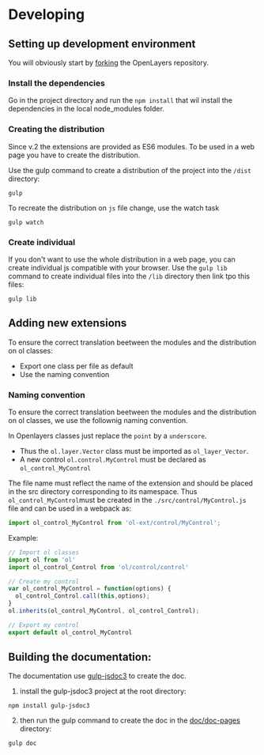 # Developing

## Setting up development environment

You will obviously start by [forking](https://github.com/openlayers/openlayers/fork) the OpenLayers repository.

### Install the dependencies

Go in the project directory and run the `npm install` that wil install the dependencies in the local node_modules folder.

### Creating the distribution

Since v.2 the extensions are provided as ES6 modules. 
To be used in a web page you have to create the distribution.

Use the gulp command to create a distribution of the project into the `/dist` directory:
````
gulp
````

To recreate the distribution on `js` file change, use the watch task
````
gulp watch
````

### Create individual 

If you don't want to use the whole distribution in a web page, you can create individual js compatible with your browser.
Use the `gulp lib` command to create individual files into the `/lib` directory then link tpo this files:
````
gulp lib
````

## Adding new extensions

To ensure the correct translation beetween the modules and the distribution on ol classes:
- Export one class per file as default
- Use the naming convention

### Naming convention

To ensure the correct translation beetween the modules and the distribution on ol classes, we use the follownig naming convention.

In Openlayers classes just replace the `point` by a `underscore`.
- Thus the `ol.layer.Vector` class must be imported as `ol_layer_Vector`.
- A new control `ol.control.MyControl` must be declared as `ol_control_MyControl`

The file name must reflect the name of the extension and should be placed in the src directory corresponding to its namespace.
Thus `ol_control_MyControl`must be created in the `./src/control/MyControl.js` file and can be used in a webpack as:
````javascript
import ol_control_MyControl from 'ol-ext/control/MyControl';
````

Example:
````javascript
// Import ol classes
import ol from 'ol'
import ol_control_Control from 'ol/control/control'

// Create my control
var ol_control_MyControl = function(options) {
  ol_control_Control.call(this,options);
}
ol.inherits(ol_control_MyControl, ol_control_Control);

// Export my control
export default ol_control_MyControl

````


## Building the documentation:

The documentation use [gulp-jsdoc3](https://www.npmjs.com/package/gulp-jsdoc3) to create the doc.

1. install the gulp-jsdoc3 project at the root directory:
````
npm install gulp-jsdoc3
````
2. then run the gulp command to create the doc in the [doc/doc-pages](http://viglino.github.io/ol-ext/doc/doc-pages/) directory:
````
gulp doc
````

